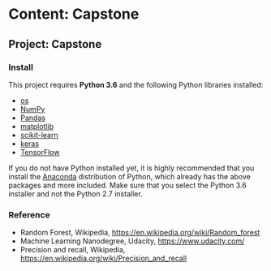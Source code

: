 # Content: Capstone
## Project: Capstone

### Install

This project requires **Python 3.6** and the following Python libraries installed:

- [os](https://docs.python.org/2/library/os.html)
- [NumPy](http://www.numpy.org/)
- [Pandas](http://pandas.pydata.org)
- [matplotlib](http://matplotlib.org/)
- [scikit-learn](http://scikit-learn.org/stable/)
- [keras](https://keras.io/)
- [TensorFlow](https://www.tensorflow.org/)

If you do not have Python installed yet, it is highly recommended that you install the [Anaconda](http://continuum.io/downloads) distribution of Python, which already has the above packages and more included. Make sure that you select the Python 3.6 installer and not the Python 2.7 installer. 

### Reference
- Random Forest, Wikipedia, https://en.wikipedia.org/wiki/Random_forest
- Machine Learning Nanodegree, Udacity, https://www.udacity.com/
- Precision and recall, Wikipedia, https://en.wikipedia.org/wiki/Precision_and_recall
